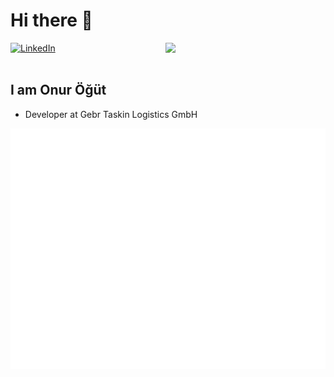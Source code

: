# Hi there 👋

<div align="left">
  <a href="https://tr.linkedin.com/in/onurogut">
    <img
      src="https://img.shields.io/static/v1?logo=linkedin&style=flat-square&color=0072b1&label=LinkedIn&message=%E2%98%86"
      alt="LinkedIn"
    />
  </a>

  <a href="https://api.daily.dev/get?r=honorogut" target="_blank">
    <img
      width="256"
      align="right"
      src="https://api.daily.dev/devcards/dd0e4da47b72443d984f04799f599005.png?r=n3o"
    />
  </a>
</div>

<br />

## I am Onur Öğüt
- Developer at Gebr Taskin Logistics GmbH

![Metrics](/github-metrics.svg)
